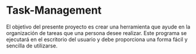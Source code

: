 # Task-Management
El objetivo del presente proyecto es crear una herramienta que ayude en la organización de tareas que una persona desee realizar. Este programa se ejecutará en el escritorio del usuario y debe proporciona una forma fácil y sencilla de utilizarse.

